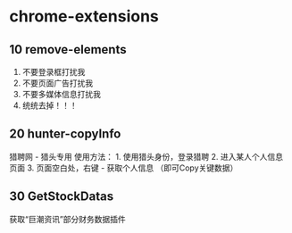 # chrome-extensions

## 10 remove-elements
  1. 不要登录框打扰我
  2. 不要页面广告打扰我
  3. 不要多媒体信息打扰我
  4. 统统去掉！！！

## 20 hunter-copyInfo
  猎聘网 - 猎头专用
    使用方法： 
      1. 使用猎头身份，登录猎聘
      2. 进入某人个人信息页面
      3. 页面空白处，右键 - 获取个人信息  （即可Copy关键数据）

## 30 GetStockDatas
  获取“巨潮资讯”部分财务数据插件
